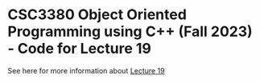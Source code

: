 # CSC3380 Object Oriented Programming using C++ (Fall 2023) - Code for Lecture 19

See here for more information about [Lecture 19][lecture19]

[lecture19]: https://teaching.hkaiser.org/fall2023/csc3380/course/lecture19.html
